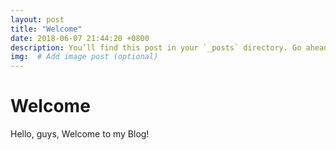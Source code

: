 ```yaml
---
layout: post
title: "Welcome"
date: 2018-06-07 21:44:20 +0800
description: You’ll find this post in your `_posts` directory. Go ahead and edit it and re-build the site to see your changes. # Add post description (optional)
img:  # Add image post (optional)
---
```

# Welcome

Hello, guys, Welcome to my Blog!